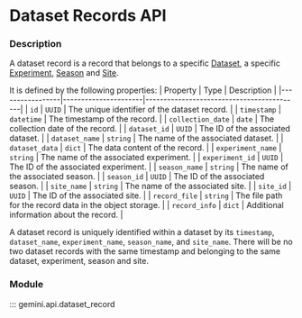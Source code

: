 # Dataset Records API

### Description

A dataset record is a record that belongs to a specific [Dataset](datasets.md), a specific [Experiment](experiments.md), [Season](seasons.md) and [Site](sites.md).

It is defined by the following properties:
| Property        | Type                 | Description                               |
|-----------------|----------------------|-------------------------------------------|
| `id`            | `UUID`               | The unique identifier of the dataset record. |
| `timestamp`     | `datetime`           | The timestamp of the record.              |
| `collection_date` | `date`               | The collection date of the record.        |
| `dataset_id`    | `UUID`               | The ID of the associated dataset.         |
| `dataset_name`  | `string`             | The name of the associated dataset.       |
| `dataset_data`  | `dict`               | The data content of the record.           |
| `experiment_name` | `string`             | The name of the associated experiment.    |
| `experiment_id` | `UUID`               | The ID of the associated experiment.      |
| `season_name`   | `string`             | The name of the associated season.        |
| `season_id`     | `UUID`               | The ID of the associated season.          |
| `site_name`     | `string`             | The name of the associated site.          |
| `site_id`       | `UUID`               | The ID of the associated site.            |
| `record_file`   | `string`             | The file path for the record data in the object storage. |
| `record_info`   | `dict`               | Additional information about the record.  |

A dataset record is uniquely identified within a dataset by its `timestamp`, `dataset_name`, `experiment_name`, `season_name`, and `site_name`. There will be no two dataset records with the same timestamp and belonging to the same dataset, experiment, season and site.

### Module

::: gemini.api.dataset_record